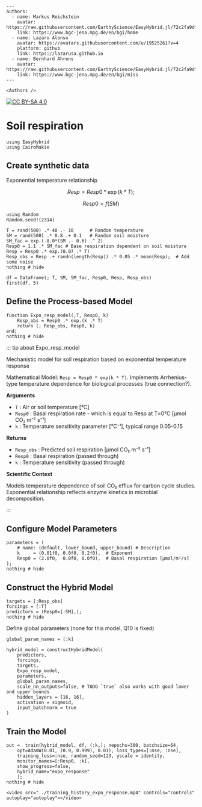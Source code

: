 ```@raw html
---
authors:
  - name: Markus Reichstein
    avatar: https://raw.githubusercontent.com/EarthyScience/EasyHybrid.jl/72c2fa9df829d46d25df15352a4b728d2dbe94ed/docs/src/assets/markus_reichstein.png
    link: https://www.bgc-jena.mpg.de/en/bgi/home
  - name: Lazaro Alonso
    avatar: https://avatars.githubusercontent.com/u/19525261?v=4
    platform: github
    link: https://lazarusa.github.io
  - name: Bernhard Ahrens
    avatar: https://raw.githubusercontent.com/EarthyScience/EasyHybrid.jl/72c2fa9df829d46d25df15352a4b728d2dbe94ed/docs/src/assets/Bernhard_Ahrens.png
    link: https://www.bgc-jena.mpg.de/en/bgi/miss
---

<Authors />
```

[![CC BY-SA 4.0](https://img.shields.io/badge/License-CC%20BY--SA%204.0-lightgrey.svg)](https://creativecommons.org/licenses/by-sa/4.0/)

# Soil respiration

```@example expo
using EasyHybrid
using CairoMakie
```

## Create synthetic data

Exponential temperature relationship

```math
Resp = Resp0 * \exp{(k*T)};
```

```math
Resp0 = f(SM)
```

```@example expo
using Random
Random.seed!(2314)

T = rand(500) .* 40 .- 10      # Random temperature
SM = rand(500) .* 0.8 .+ 0.1   # Random soil moisture
SM_fac = exp.(-8.0*(SM .- 0.6) .^ 2)
Resp0 = 1.1 .* SM_fac # Base respiration dependent on soil moisture
Resp = Resp0 .* exp.(0.07 .* T)
Resp_obs = Resp .+ randn(length(Resp)) .* 0.05 .* mean(Resp);  # Add some noise
nothing # hide
```

```@example expo
df = DataFrame(; T, SM, SM_fac, Resp0, Resp, Resp_obs)
first(df, 5)
```

## Define the Process-based Model

```@example expo
function Expo_resp_model(;T, Resp0, k)
    Resp_obs = Resp0 .* exp.(k .* T)
    return (; Resp_obs, Resp0, k)
end;
nothing # hide
```

:::  tip about Expo_resp_model

Mechanistic model for soil respiration based on exponential temperature response

Mathematical Model: `Resp = Resp0 * exp(k * T)`. Implements Arrhenius-type temperature dependence for biological processes (true connection?).

**Arguments**

- `T` : Air or soil temperature [°C]
- `Resp0` : Basal respiration rate - which is equal to Resp at T=0°C [μmol CO₂ m⁻² s⁻¹]
- `k` : Temperature sensitivity parameter [°C⁻¹], typical range 0.05-0.15

**Returns**

- `Resp_obs` : Predicted soil respiration [μmol CO₂ m⁻² s⁻¹]
- `Resp0` : Basal respiration (passed through)
- `k` : Temperature sensitivity (passed through)

**Scientific Context**

Models temperature dependence of soil CO₂ efflux for carbon cycle studies.
Exponential relationship reflects enzyme kinetics in microbial decomposition.

:::

## Configure Model Parameters

```@example expo
parameters = (
    # name: (default, lower_bound, upper_bound) # Description
    k     = (0.01f0, 0.0f0, 0.2f0),  # Exponent
    Resp0 = (2.0f0,  0.0f0, 8.0f0),  # Basal respiration [μmol/m²/s]
);
nothing # hide
```

## Construct the Hybrid Model

```@example expo
targets = [:Resp_obs]
forcings = [:T]
predictors = (Resp0=[:SM],);
nothing # hide
```
 
Define global parameters (none for this model, Q10 is fixed)

```@example expo
global_param_names = [:k]
```

```@example expo
hybrid_model = constructHybridModel(
    predictors,
    forcings,
    targets,
    Expo_resp_model,
    parameters,
    global_param_names,
    scale_nn_outputs=false, # TODO `true` also works with good lower and upper bounds
    hidden_layers = [16, 16],
    activation = sigmoid,
    input_batchnorm = true
)
```

## Train the Model

```@example expo
out =  train(hybrid_model, df, (:k,); nepochs=300, batchsize=64,
    opt=AdamW(0.01, (0.9, 0.999), 0.01), loss_types=[:mse, :nse],
    training_loss=:nse, random_seed=123, yscale = identity,
    monitor_names=[:Resp0, :k],
    show_progress=false,
    hybrid_name="expo_response"
    );
nothing # hide
```

```@raw html
<video src="../training_history_expo_response.mp4" controls="controls" autoplay="autoplay"></video>
```